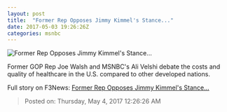 ```yaml
---
layout: post
title:  "Former Rep Opposes Jimmy Kimmel's Stance..."
date: 2017-05-03 19:26:26Z
categories: msnbc
---
```


![Former Rep Opposes Jimmy Kimmel's Stance...](http://media1.s-nbcnews.com/j/MSNBC/Components/Video/201705/2017-05-03T19-27-10-166Z--1280x720.video_1067x600.jpg)

Former GOP Rep Joe Walsh and MSNBC's Ali Velshi debate the costs and quality of healthcare in the U.S. compared to other developed nations.


Full story on F3News: [Former Rep Opposes Jimmy Kimmel's Stance...](http://www.f3nws.com/n/YfGt2F)

> Posted on: Thursday, May 4, 2017 12:26:26 AM
